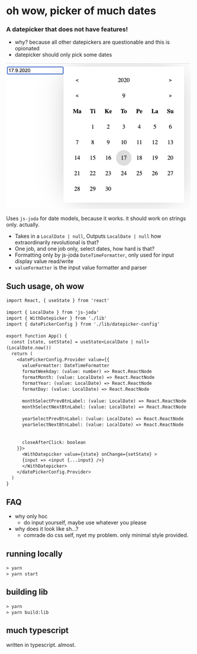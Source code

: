 # oh wow, picker of much dates

### A datepicker that does not have features!

- why?
because all other datepickers are questionable and this is opionated
- datepicker should only pick some dates

![OH WOW](./img.png)

Uses `js-joda` for date models, because it works. it should work on strings only. actually.

- Takes in a `LocalDate | null`, Outputs `LocalDate | null` how extraordinarily revolutional is that?
- One job, and one job only, select dates, how hard is that?
- Formatting only by js-joda `DateTimeFormatter`, only used for input display value read/write
- `valueFormatter` is the input value formatter and parser

## Such usage, oh wow

```tsx
import React, { useState } from 'react'

import { LocalDate } from 'js-joda'
import { WithDatepicker } from './lib'
import { datePickerConfig } from './lib/datepicker-config'

export function App() {
  const [state, setState] = useState<LocalDate | null>(LocalDate.now())
  return (
    <datePickerConfig.Provider value={{
      valueFormatter: DateTimeFormatter
      formatWeekday: (value: number) => React.ReactNode
      formatMonth: (value: LocalDate) => React.ReactNode
      formatYear: (value: LocalDate) => React.ReactNode
      formatDay: (value: LocalDate) => React.ReactNode

      monthSelectPrevBtnLabel: (value: LocalDate) => React.ReactNode
      monthSelectNextBtnLabel: (value: LocalDate) => React.ReactNode

      yearSelectPrevBtnLabel: (value: LocalDate) => React.ReactNode
      yearSelectNextBtnLabel: (value: LocalDate) => React.ReactNode


      closeAfterClick: boolean
    }}>
      <WithDatepicker value={state} onChange={setState} >
      {input => <input {...input} />}
      </WithDatepicker>
    </datePickerConfig.Provider>
  )
}
```

## FAQ
- why only hoc
  - do input yourself, maybe use whatever you please
- why does it look like sh...?
  - comrade do css self, nyet my problem. only minimal style provided.

## running locally
```
> yarn
> yarn start
```

## building lib
```
> yarn
> yarn build:lib
```

## much typescript

written in typescript. almost.
